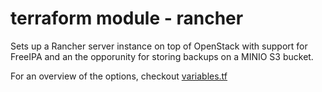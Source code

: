 # terraform module - rancher

Sets up a Rancher server instance on top of OpenStack with support for FreeIPA and an the opporunity for storing backups on a MINIO S3 bucket.

For an overview of the options, checkout [variables.tf](./variables.tf)
